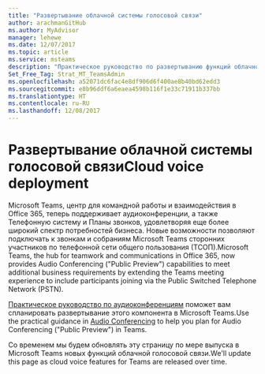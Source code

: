 ```yaml
---
title: "Развертывание облачной системы голосовой связи"
author: arachmanGitHub
ms.author: MyAdvisor
manager: lehewe
ms.date: 12/07/2017
ms.topic: article
ms.service: msteams
description: "Практическое руководство по развертыванию функций облачной голосовой связи в Microsoft Teams."
Set_Free_Tag: Strat_MT_TeamsAdmin
ms.openlocfilehash: a52071dc6fac4e8df906d6f400ae8b40bd62edd3
ms.sourcegitcommit: e8b96ddf6a6eaea4598b116f1e33c71911b337bb
ms.translationtype: HT
ms.contentlocale: ru-RU
ms.lasthandoff: 12/08/2017
---
```

<a name="cloud-voice-deployment"></a><span data-ttu-id="b0ea6-103">Развертывание облачной системы голосовой связи</span><span class="sxs-lookup"><span data-stu-id="b0ea6-103">Cloud voice deployment</span></span>
======================

<span data-ttu-id="b0ea6-104">Microsoft Teams, центр для командной работы и взаимодействия в Office 365, теперь поддерживает аудиоконференции, а также Телефонную систему и Планы звонков, удовлетворяя еще более широкий спектр потребностей бизнеса. Новые возможности позволяют подключать к звонкам и собраниям Microsoft Teams сторонних участников по телефонной сети общего пользования (ТСОП).</span><span class="sxs-lookup"><span data-stu-id="b0ea6-104">Microsoft Teams, the hub for teamwork and communications in Office 365, now provides Audio Conferencing ("Public Preview") capabilities to meet additional business requirements by extending the Teams meeting experience to include participants joining via the Public Switched Telephone Network (PSTN).</span></span>
 
<span data-ttu-id="b0ea6-105">[Практическое руководство по аудиоконференциям](https://docs.microsoft.com/MicrosoftTeams/audio-conferencing) поможет вам спланировать развертывание этого компонента в Microsoft Teams.</span><span class="sxs-lookup"><span data-stu-id="b0ea6-105">Use the practical guidance in [Audio Conferencing](https://docs.microsoft.com/MicrosoftTeams/audio-conferencing) to help you plan for Audio Conferencing ("Public Preview") in Teams.</span></span>

 
<span data-ttu-id="b0ea6-106">Со временем мы будем обновлять эту страницу по мере выпуска в Microsoft Teams новых функций облачной голосовой связи.</span><span class="sxs-lookup"><span data-stu-id="b0ea6-106">We'll update this page as cloud voice features for Teams are released over time.</span></span>


